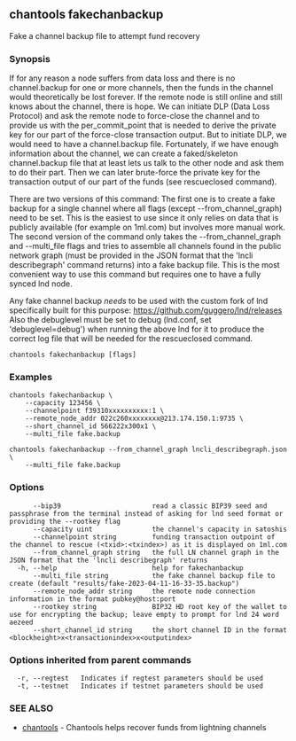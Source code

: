 ## chantools fakechanbackup

Fake a channel backup file to attempt fund recovery

### Synopsis

If for any reason a node suffers from data loss and there is no
channel.backup for one or more channels, then the funds in the channel would
theoretically be lost forever.
If the remote node is still online and still knows about the channel, there is
hope. We can initiate DLP (Data Loss Protocol) and ask the remote node to
force-close the channel and to provide us with the per_commit_point that is
needed to derive the private key for our part of the force-close transaction
output. But to initiate DLP, we would need to have a channel.backup file.
Fortunately, if we have enough information about the channel, we can create a
faked/skeleton channel.backup file that at least lets us talk to the other node
and ask them to do their part. Then we can later brute-force the private key for
the transaction output of our part of the funds (see rescueclosed command).

There are two versions of this command: The first one is to create a fake
backup for a single channel where all flags (except --from_channel_graph) need
to be set. This is the easiest to use since it only relies on data that is
publicly available (for example on 1ml.com) but involves more manual work.
The second version of the command only takes the --from_channel_graph and
--multi_file flags and tries to assemble all channels found in the public
network graph (must be provided in the JSON format that the 
'lncli describegraph' command returns) into a fake backup file. This is the
most convenient way to use this command but requires one to have a fully synced
lnd node.

Any fake channel backup _needs_ to be used with the custom fork of lnd
specifically built for this purpose: https://github.com/guggero/lnd/releases
Also the debuglevel must be set to debug (lnd.conf, set 'debuglevel=debug') when
running the above lnd for it to produce the correct log file that will be needed
for the rescueclosed command.


```
chantools fakechanbackup [flags]
```

### Examples

```
chantools fakechanbackup \
	--capacity 123456 \
	--channelpoint f39310xxxxxxxxxx:1 \
	--remote_node_addr 022c260xxxxxxxx@213.174.150.1:9735 \
	--short_channel_id 566222x300x1 \
	--multi_file fake.backup

chantools fakechanbackup --from_channel_graph lncli_describegraph.json \
	--multi_file fake.backup
```

### Options

```
      --bip39                       read a classic BIP39 seed and passphrase from the terminal instead of asking for lnd seed format or providing the --rootkey flag
      --capacity uint               the channel's capacity in satoshis
      --channelpoint string         funding transaction outpoint of the channel to rescue (<txid>:<txindex>) as it is displayed on 1ml.com
      --from_channel_graph string   the full LN channel graph in the JSON format that the 'lncli describegraph' returns
  -h, --help                        help for fakechanbackup
      --multi_file string           the fake channel backup file to create (default "results/fake-2023-04-11-16-33-35.backup")
      --remote_node_addr string     the remote node connection information in the format pubkey@host:port
      --rootkey string              BIP32 HD root key of the wallet to use for encrypting the backup; leave empty to prompt for lnd 24 word aezeed
      --short_channel_id string     the short channel ID in the format <blockheight>x<transactionindex>x<outputindex>
```

### Options inherited from parent commands

```
  -r, --regtest   Indicates if regtest parameters should be used
  -t, --testnet   Indicates if testnet parameters should be used
```

### SEE ALSO

* [chantools](chantools.md)	 - Chantools helps recover funds from lightning channels

